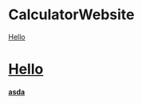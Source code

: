 # CalculatorWebsite

[Hello](https://youtube.com)
# [Hello](https://youtube.com)
#### [asda](sd.com)
